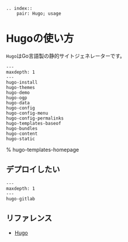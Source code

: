 ```{eval-rst}
.. index::
    pair: Hugo; usage
```

# Hugoの使い方

``Hugo``はGo言語製の静的サイトジェネレーターです。

```{toctree}
---
maxdepth: 1
---
hugo-install
hugo-themes
hugo-demo
hugo-ogp
hugo-data
hugo-config
hugo-config-menu
hugo-config-permalinks
hugo-templates-baseof
hugo-bundles
hugo-content
hugo-static
```

% hugo-templates-homepage

## デプロイしたい

```{toctree}
---
maxdepth: 1
---
hugo-gitlab
```

## リファレンス

- [Hugo](https://gohugo.io/)
